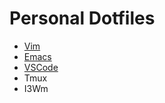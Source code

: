 # Personal Dotfiles
* [Vim](https://github.com/amirrezaask/dotfiles/tree/master/vim)
* [Emacs](https://github.com/amirrezaask/dotfiles/tree/master/emacs)
* [VSCode](https://github.com/amirrezaask/dotfiles/tree/master/vscode)
* Tmux
* I3Wm
